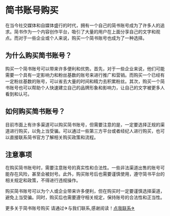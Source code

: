 # 简书账号购买

在当今社交媒体和自媒体盛行的时代，拥有一个自己的简书账号成为了许多人的追求。简书作为一个内容创作平台，吸引了大量的用户在上面分享自己的文字和观点。而对于一些企业或个人来说，购买一个简书账号也成为了一种选择。

## 为什么购买简书账号？

购买一个简书账号可以带来许多便利和优势。首先，对于一些企业来说，他们可能需要一个具有一定影响力和粉丝基数的账号来进行推广和营销。而购买一个已经有一定粉丝基数的账号，可以省去大量的时间和精力去积累粉丝。其次，购买一个简书账号也可以帮助个人快速建立自己的品牌形象和影响力，让自己的文字被更多人看到和认可。

## 如何购买简书账号？

目前市面上有许多渠道可以购买简书账号，但需要注意的是，一定要选择正规的渠道进行购买，以免上当受骗。可以通过一些第三方平台或者经纪人进行购买，也可以直接联系简书官方了解相关购买政策和流程。

## 注意事项

在购买简书账号时，需要注意账号的真实性和合法性。一些非法渠道出售的账号可能存在风险，甚至会被封号。此外，购买账号后也需要谨慎使用，遵守简书平台的相关规定和政策，不得进行违规操作。

购买简书账号可以为个人或企业带来许多便利，但在购买时一定要谨慎选择渠道，避免上当受骗。同时，购买后也需要遵守相关规定，保持账号的合法性和正当性。

更多关于简书账号购买 请通过✈与我们联系,感谢阅读！[点我联系✈](https://www.G208.com)
